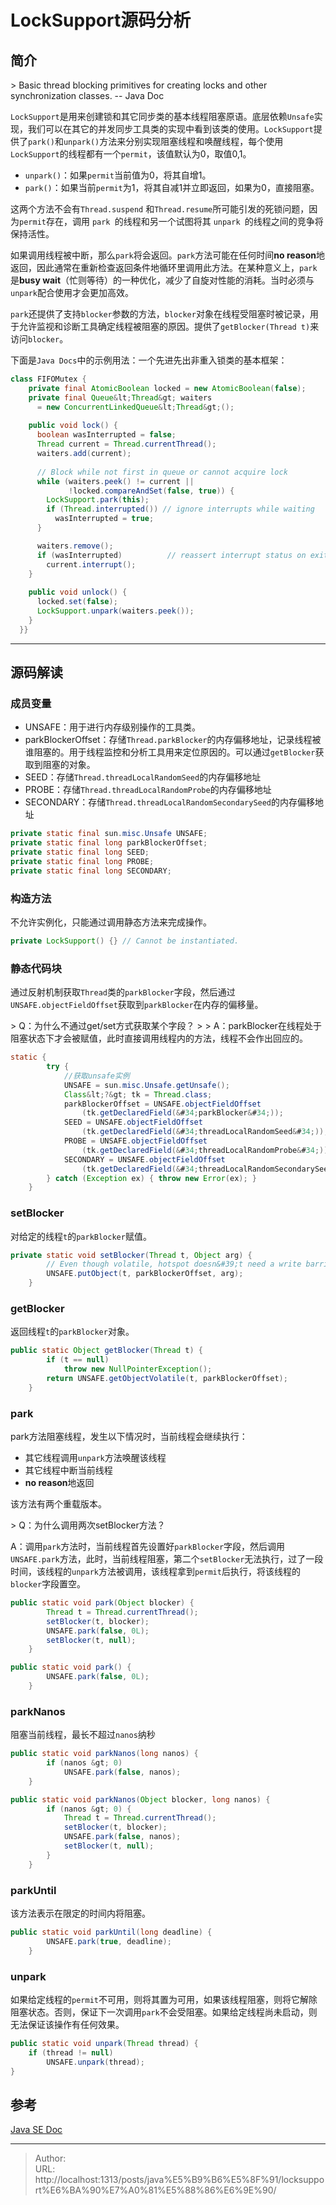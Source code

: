 # LockSupport源码分析




## 简介

&gt; Basic thread blocking primitives for creating locks and other synchronization classes.   -- Java Doc

`LockSupport`是用来创建锁和其它同步类的基本线程阻塞原语。底层依赖`Unsafe`实现，我们可以在其它的并发同步工具类的实现中看到该类的使用。`LockSupport`提供了`park()`和`unpark()`方法来分别实现阻塞线程和唤醒线程，每个使用`LockSupport`的线程都有一个`permit`，该值默认为0，取值0,1。

- `unpark()`：如果`permit`当前值为0，将其自增1。
- `park()`：如果当前`permit`为1，将其自减1并立即返回，如果为0，直接阻塞。

这两个方法不会有`Thread.suspend` 和`Thread.resume`所可能引发的死锁问题，因为`permit`存在，调用 `park `的线程和另一个试图将其 `unpark `的线程之间的竞争将保持活性。

如果调用线程被中断，那么`park`将会返回。`park`方法可能在任何时间**no reason**地返回，因此通常在重新检查返回条件地循环里调用此方法。在某种意义上，`park`是**busy wait**（忙则等待）的一种优化，减少了自旋对性能的消耗。当时必须与`unpark`配合使用才会更加高效。

`park`还提供了支持`blocker`参数的方法，`blocker`对象在线程受阻塞时被记录，用于允许监视和诊断工具确定线程被阻塞的原因。提供了`getBlocker(Thread t)`来访问`blocker`。



下面是`Java Docs`中的示例用法：一个先进先出非重入锁类的基本框架：

```java
class FIFOMutex {
    private final AtomicBoolean locked = new AtomicBoolean(false);
    private final Queue&lt;Thread&gt; waiters
      = new ConcurrentLinkedQueue&lt;Thread&gt;();
 
    public void lock() {
      boolean wasInterrupted = false;
      Thread current = Thread.currentThread();
      waiters.add(current);
 
      // Block while not first in queue or cannot acquire lock
      while (waiters.peek() != current ||
             !locked.compareAndSet(false, true)) {
        LockSupport.park(this);
        if (Thread.interrupted()) // ignore interrupts while waiting
          wasInterrupted = true;
      }

      waiters.remove();
      if (wasInterrupted)          // reassert interrupt status on exit
        current.interrupt();
    }
 
    public void unlock() {
      locked.set(false);
      LockSupport.unpark(waiters.peek());
    }
  }}
```



------



## 源码解读



### 成员变量



- UNSAFE：用于进行内存级别操作的工具类。
- parkBlockerOffset：存储`Thread.parkBlocker`的内存偏移地址，记录线程被谁阻塞的。用于线程监控和分析工具用来定位原因的。可以通过`getBlocker`获取到阻塞的对象。
- SEED：存储`Thread.threadLocalRandomSeed`的内存偏移地址
- PROBE：存储`Thread.threadLocalRandomProbe`的内存偏移地址
- SECONDARY：存储`Thread.threadLocalRandomSecondarySeed`的内存偏移地址

```java
private static final sun.misc.Unsafe UNSAFE;
private static final long parkBlockerOffset;
private static final long SEED;
private static final long PROBE;
private static final long SECONDARY;
```



### 构造方法

不允许实例化，只能通过调用静态方法来完成操作。

```java
private LockSupport() {} // Cannot be instantiated.
```



### 静态代码块

通过反射机制获取`Thread`类的`parkBlocker`字段，然后通过`UNSAFE.objectFieldOffset`获取到`parkBlocker`在内存的偏移量。

&gt; Q：为什么不通过get/set方式获取某个字段？
&gt;
&gt; A：parkBlocker在线程处于阻塞状态下才会被赋值，此时直接调用线程内的方法，线程不会作出回应的。

```java
static {
        try {
            //获取unsafe实例
            UNSAFE = sun.misc.Unsafe.getUnsafe();
            Class&lt;?&gt; tk = Thread.class;
            parkBlockerOffset = UNSAFE.objectFieldOffset
                (tk.getDeclaredField(&#34;parkBlocker&#34;));
            SEED = UNSAFE.objectFieldOffset
                (tk.getDeclaredField(&#34;threadLocalRandomSeed&#34;));
            PROBE = UNSAFE.objectFieldOffset
                (tk.getDeclaredField(&#34;threadLocalRandomProbe&#34;));
            SECONDARY = UNSAFE.objectFieldOffset
                (tk.getDeclaredField(&#34;threadLocalRandomSecondarySeed&#34;));
        } catch (Exception ex) { throw new Error(ex); }
    }
```



### setBlocker

对给定的线程`t`的`parkBlocker`赋值。

```java
private static void setBlocker(Thread t, Object arg) {
        // Even though volatile, hotspot doesn&#39;t need a write barrier here.
        UNSAFE.putObject(t, parkBlockerOffset, arg);
    }
```



### getBlocker

返回线程`t`的`parkBlocker`对象。

```java
public static Object getBlocker(Thread t) {
        if (t == null)
            throw new NullPointerException();
        return UNSAFE.getObjectVolatile(t, parkBlockerOffset);
    }
```



### park



park方法阻塞线程，发生以下情况时，当前线程会继续执行：

- 其它线程调用`unpark`方法唤醒该线程
- 其它线程中断当前线程
- **no reason**地返回

该方法有两个重载版本。

&gt; Q：为什么调用两次setBlocker方法？

A：调用`park`方法时，当前线程首先设置好`parkBlocker`字段，然后调用`UNSAFE.park`方法，此时，当前线程阻塞，第二个`setBlocker`无法执行，过了一段时间，该线程的`unpark`方法被调用，该线程拿到`permit`后执行，将该线程的`blocker`字段置空。



```java
public static void park(Object blocker) {
        Thread t = Thread.currentThread();
        setBlocker(t, blocker);
        UNSAFE.park(false, 0L);
        setBlocker(t, null);
    }

public static void park() {
        UNSAFE.park(false, 0L);
    }
```



### parkNanos

阻塞当前线程，最长不超过`nanos`纳秒

```java
public static void parkNanos(long nanos) {
        if (nanos &gt; 0)
            UNSAFE.park(false, nanos);
    }

public static void parkNanos(Object blocker, long nanos) {
        if (nanos &gt; 0) {
            Thread t = Thread.currentThread();
            setBlocker(t, blocker);
            UNSAFE.park(false, nanos);
            setBlocker(t, null);
        }
    }
```



### parkUntil

该方法表示在限定的时间内将阻塞。

```java
public static void parkUntil(long deadline) {
        UNSAFE.park(true, deadline);
    }
```



### unpark

如果给定线程的`permit`不可用，则将其置为可用，如果该线程阻塞，则将它解除阻塞状态。否则，保证下一次调用`park`不会受阻塞。如果给定线程尚未启动，则无法保证该操作有任何效果。

```java
public static void unpark(Thread thread) {
    if (thread != null)
        UNSAFE.unpark(thread);
}
```





## 参考

[Java SE Doc](https://docs.oracle.com/javase/8/docs/api/java/util/concurrent/locks/LockSupport.html#park--)



---

> Author:   
> URL: http://localhost:1313/posts/java%E5%B9%B6%E5%8F%91/locksupport%E6%BA%90%E7%A0%81%E5%88%86%E6%9E%90/  

